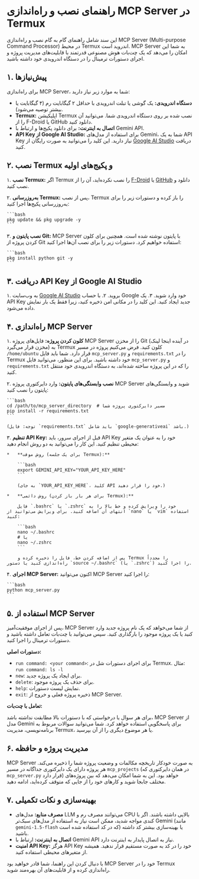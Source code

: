 # راهنمای نصب و راه‌اندازی MCP Server در Termux

این سند شامل راهنمای گام به گام نصب و راه‌اندازی MCP Server (Multi-purpose Command Processor) در محیط Termux اندروید است. MCP Server به شما این امکان را می‌دهد که یک چت‌بات هوش مصنوعی قدرتمند با قابلیت‌های مدیریت پروژه و اجرای دستورات ترمینال را در دستگاه اندرویدی خود داشته باشید.

## ۱. پیش‌نیازها

برای راه‌اندازی MCP Server، شما به موارد زیر نیاز دارید:

*   **دستگاه اندرویدی:** یک گوشی یا تبلت اندرویدی با حداقل ۲ گیگابایت رم (۴ گیگابایت یا بیشتر توصیه می‌شود).
*   **Termux:** اپلیکیشن Termux نصب شده بر روی دستگاه اندرویدی شما. می‌توانید آن را از F-Droid یا GitHub دانلود کنید.
*   **اتصال به اینترنت:** برای دانلود پکیج‌ها و ارتباط با Gemini API.
*   **API Key از Google AI Studio:** برای استفاده از مدل‌های Gemini، شما به یک API Key نیاز دارید. این کلید را می‌توانید به صورت رایگان از [Google AI Studio](https://aistudio.google.com/app/apikey) دریافت کنید.

## ۲. نصب Termux و پکیج‌های اولیه

۱.  **نصب Termux:** اگر Termux را نصب نکرده‌اید، آن را از [F-Droid](https://f-droid.org/packages/com.termux/) یا [GitHub](https://github.com/termux/termux-app/releases) دانلود و نصب کنید.

۲.  **به‌روزرسانی Termux:** پس از نصب، Termux را باز کرده و دستورات زیر را برای به‌روزرسانی پکیج‌ها اجرا کنید:

    ```bash
    pkg update && pkg upgrade -y
    ```

۳.  **نصب پایتون و Git:** MCP Server با پایتون نوشته شده است. همچنین برای کلون کردن پروژه از Git استفاده خواهیم کرد. دستورات زیر را برای نصب آن‌ها اجرا کنید:

    ```bash
    pkg install python git -y
    ```

## ۳. دریافت API Key از Google AI Studio

۱.  به وب‌سایت [Google AI Studio](https://aistudio.google.com/app/apikey) بروید.
۲.  با حساب Google خود وارد شوید.
۳.  یک API Key جدید ایجاد کنید. این کلید را در مکانی امن ذخیره کنید، زیرا فقط یک بار نمایش داده می‌شود.

## ۴. راه‌اندازی MCP Server

۱.  **کلون کردن پروژه:** فایل‌های پروژه MCP Server را از مخزن Git (در آینده اینجا لینک مخزن قرار می‌گیرد) به Termux کلون کنید. فرض می‌کنیم پروژه در مسیر `/home/ubuntu` قرار دارد. شما باید فایل `mcp_server.py` و `requirements.txt` را در Termux خود داشته باشید. برای این منظور، می‌توانید فایل `mcp_server.py` و `requirements.txt` را که در این پروژه ساخته شده‌اند، به دستگاه اندرویدی خود منتقل کنید.

۲.  **نصب وابستگی‌های پایتون:** وارد دایرکتوری پروژه MCP Server شوید و وابستگی‌های پایتون را نصب کنید:

    ```bash
    cd /path/to/mcp_server_directory  # مسیر دایرکتوری پروژه شما
    pip install -r requirements.txt
    ```

    (توجه: فایل `requirements.txt` باید شامل `google-generativeai` باشد.)

۳.  **تنظیم API Key:** قبل از اجرای سرور، باید API Key خود را به عنوان یک متغیر محیطی تنظیم کنید. این کار را می‌توانید به دو روش انجام دهید:

    *   **روش موقت (برای یک جلسه Termux):**

        ```bash
        export GEMINI_API_KEY="YOUR_API_KEY_HERE"
        ```

        (به جای `YOUR_API_KEY_HERE`، کلید API خود را قرار دهید.)

    *   **روش دائمی (برای هر بار باز کردن Termux):**

        فایل `.bashrc` یا `.zshrc` خود را ویرایش کرده و خط بالا را به انتهای آن اضافه کنید. برای ویرایش می‌توانید از `nano` یا `vim` استفاده کنید:

        ```bash
        nano ~/.bashrc
        # یا
        nano ~/.zshrc
        ```

        پس از اضافه کردن خط، فایل را ذخیره کرده و Termux را مجدداً راه‌اندازی کنید یا دستور `source ~/.bashrc` (یا `.zshrc`) را اجرا کنید.

۴.  **اجرای MCP Server:** اکنون می‌توانید MCP Server را اجرا کنید:

    ```bash
    python mcp_server.py
    ```

## ۵. استفاده از MCP Server

پس از اجرای موفقیت‌آمیز، MCP Server از شما می‌خواهد که یک نام پروژه جدید وارد کنید یا یک پروژه موجود را بارگذاری کنید. سپس می‌توانید با چت‌بات تعامل داشته باشید و دستورات ترمینال را اجرا کنید.

**دستورات اصلی:**

*   `run command: <your command>`: برای اجرای دستورات شل در Termux. مثال: `run command: ls -l`
*   `new`: برای ایجاد یک پروژه جدید.
*   `delete`: برای حذف یک پروژه موجود.
*   `help`: نمایش لیست دستورات.
*   `exit`: ذخیره پروژه فعلی و خروج از MCP Server.

**تعامل با چت‌بات:**

برای هر سوال یا درخواستی که با دستورات بالا مطابقت نداشته باشد، MCP Server از مدل Gemini برای پاسخگویی استفاده خواهد کرد. شما می‌توانید سوالات مربوط به برنامه‌نویسی، مدیریت Termux، یا هر موضوع دیگری را از آن بپرسید.

## ۶. مدیریت پروژه و حافظه

MCP Server به صورت خودکار تاریخچه مکالمات و وضعیت پروژه شما را ذخیره می‌کند. هر پروژه دارای یک دایرکتوری جداگانه در مسیر `mcp_projects` (در همان دایرکتوری که `mcp_server.py` قرار دارد) خواهد بود. این به شما امکان می‌دهد که بین پروژه‌های مختلف جابجا شوید و کارهای خود را از جایی که متوقف کرده‌اید، ادامه دهید.

## ۷. بهینه‌سازی و نکات تکمیلی

*   **مصرف منابع:** مدل‌های LLM می‌توانند مصرف رم و CPU بالایی داشته باشند. اگر با کندی مواجه شدید، ممکن است نیاز به استفاده از مدل‌های سبک‌تر Gemini (مانند `gemini-1.5-flash` که در کد استفاده شده است) یا بهینه‌سازی بیشتر کد داشته باشید.
*   **اتصال به اینترنت:** ارتباط با Gemini API نیاز به اتصال پایدار به اینترنت دارد.
*   **امنیت API Key:** هرگز API Key خود را در کد به صورت مستقیم قرار ندهید. همیشه از متغیرهای محیطی استفاده کنید.

با دنبال کردن این راهنما، شما قادر خواهید بود MCP Server خود را در Termux راه‌اندازی کرده و از قابلیت‌های آن بهره‌مند شوید.


